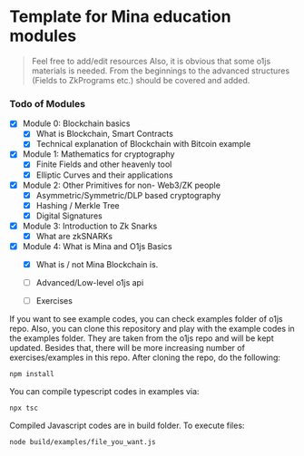 # Template for Mina education modules

> Feel free to add/edit resources
Also, it is obvious that some o1js materials is needed. From the beginnings to the advanced structures (Fields to ZkPrograms etc.) should be covered and added.


### Todo of Modules

- [X] Module 0: Blockchain basics
  - [X] What is Blockchain, Smart Contracts
  - [X] Technical explanation of Blockchain with Bitcoin example
- [X] Module 1: Mathematics for cryptography
  - [X] Finite Fields and other heavenly tool
  - [X] Elliptic Curves and their applications
- [X] Module 2: Other Primitives for non- Web3/ZK people 
  - [X] Asymmetric/Symmetric/DLP based cryptography
  - [X] Hashing / Merkle Tree
  - [X] Digital Signatures
- [X] Module 3: Introduction to Zk Snarks
  - [X] What are zkSNARKs
- [X] Module 4: What is Mina and O1js Basics
  - [X] What is / not Mina Blockchain is.
  - [ ] Advanced/Low-level o1js api 
  - [ ] Exercises  


If you want to see example codes, you can check examples folder of o1js repo. Also, you can clone this repository and play with the example codes in the examples folder. They are taken from the o1js repo and will be kept updated. Besides that, there will be more increasing number of exercises/examples in this repo. After cloning the repo, do the following:

```bash
npm install
```

You can compile typescript codes in examples via: 
```bash
npx tsc
```
Compiled Javascript codes are in build folder. To execute files:

```bash
node build/examples/file_you_want.js

```
